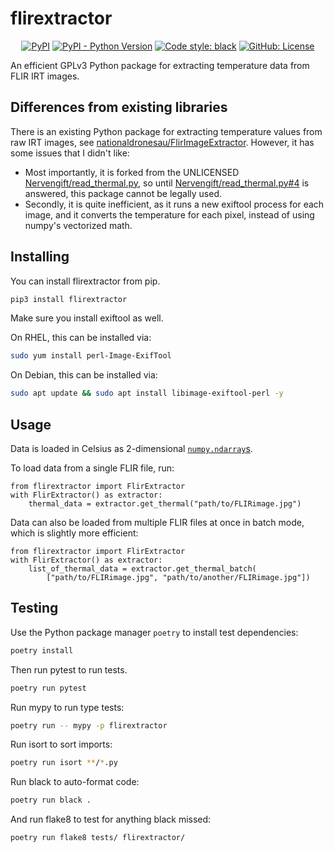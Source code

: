 # flirextractor

<p align="center">
<a href="https://pypi.org/project/flirextractor/"><img alt="PyPI" src="https://img.shields.io/pypi/v/flirextractor"></a>
<a href="https://pypi.org/project/flirextractor/"><img alt="PyPI - Python Version" src="https://img.shields.io/pypi/pyversions/flirextractor"></a>
<a href="https://github.com/psf/black"><img alt="Code style: black" src="https://img.shields.io/badge/code%20style-black-000000.svg"></a>
<a href="https://github.com/aloisklink/flirextractor/blob/master/LICENSE.md"><img alt="GitHub: License" src="https://img.shields.io/github/license/aloisklink/flirextractor"></a>
</p>

An efficient GPLv3 Python package for extracting temperature data from FLIR IRT images.

## Differences from existing libraries

There is an existing Python package for extracting temperature
values from raw IRT images, see
[nationaldronesau/FlirImageExtractor](https://github.com/nationaldronesau/FlirImageExtractor).
However, it has some issues that I didn't like:

  - Most importantly, it is forked from the UNLICENSED
    [Nervengift/read_thermal.py](https://github.com/Nervengift/read_thermal.py),
    so until
    [Nervengift/read_thermal.py#4](https://github.com/Nervengift/read_thermal.py/issues/4)
    is answered, this package cannot be legally used.
  - Secondly, it is quite inefficient, as it runs a new exiftool process
    for each image, and it converts the temperature for each pixel, instead
    of using numpy's vectorized math.

## Installing

You can install flirextractor from pip.

```bash
pip3 install flirextractor
```

Make sure you install exiftool as well.

On RHEL, this can be installed via:

```bash
sudo yum install perl-Image-ExifTool
```

On Debian, this can be installed via:

```bash
sudo apt update && sudo apt install libimage-exiftool-perl -y
```

## Usage

Data is loaded in Celsius as 2-dimensional
[`numpy.ndarray`s](https://docs.scipy.org/doc/numpy/reference/generated/numpy.ndarray.html).

To load data from a single FLIR file, run:

```python3
from flirextractor import FlirExtractor
with FlirExtractor() as extractor:
    thermal_data = extractor.get_thermal("path/to/FLIRimage.jpg")
```

Data can also be loaded from multiple FLIR files at once in batch mode,
which is slightly more efficient:

```python3
from flirextractor import FlirExtractor
with FlirExtractor() as extractor:
    list_of_thermal_data = extractor.get_thermal_batch(
        ["path/to/FLIRimage.jpg", "path/to/another/FLIRimage.jpg"])
```

## Testing

Use the Python package manager `poetry` to install test dependencies:

```bash
poetry install
```

Then run pytest to run tests.

```bash
poetry run pytest
```

Run mypy to run type tests:

```bash
poetry run -- mypy -p flirextractor
```

Run isort to sort imports:

```bash
poetry run isort **/*.py
```

Run black to auto-format code:

```bash
poetry run black .
```

And run flake8 to test for anything black missed:

```bash
poetry run flake8 tests/ flirextractor/
```
